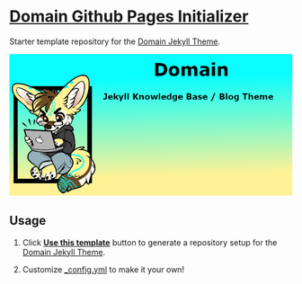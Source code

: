 # [Domain Github Pages Initializer](https://lumunix.github.io/Domain-Github-Pages-Initializer/)
Starter template repository for the [Domain Jekyll Theme](https://github.com/Lumunix/Domain).

![Project-Banner](/readme/project-banner.png)


## Usage

1. Click [**Use this template**](https://github.com/Lumunix/domain-github-pages-initializer/generate) button to generate a repository setup for the
[Domain Jekyll Theme](https://github.com/Lumunix/Domain).

2. Customize [_config.yml](https://github.com/Lumunix/Domain-Github-Pages-Initializer/blob/main/_config.yml) to make it your own!
